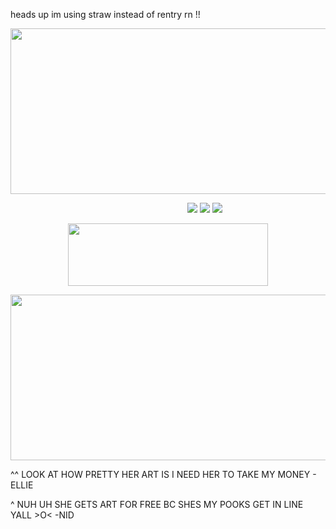 heads up im using straw instead of rentry rn !!

<p align="center">
  <img width="600" height="265" src="https://files.catbox.moe/h07bxe.png">
</p>


&emsp; &emsp;&emsp; &emsp; &emsp; &emsp; &emsp; &emsp; &emsp; &emsp; &emsp; &emsp; &emsp; &emsp; &emsp; &emsp; [<img src="https://files.catbox.moe/5pbvcu.png">](https://cheriefraise.straw.page) [<img src="https://files.catbox.moe/0py9ku.png">](https://cheriefraise.straw.page) [<img src="https://files.catbox.moe/3msaih.png">](https://pronouns.cc/@cheriecrush)

<p align="center">
  <img width="320" height="100" src="https://spotify-github-profile.kittinanx.com/api/view?uid=cc7ruoqolcp0f2nf5f1txlivi&cover_image=true&theme=natemoo-re&show_offline=true&background_color=121212&interchange=false&bar_color_cover=true&bar_color=53b14f)](https://github.com/kittinan/spotify-github-profile)](https://spotify-github-profile.kittinanx.com/api/view?uid=cc7ruoqolcp0f2nf5f1txlivi&redirect=true)">
</p>

<p align="center">
  <img width="600" height="265" src="https://files.catbox.moe/dqx5bg.png">
</p>

^^ LOOK AT HOW PRETTY HER ART IS I NEED HER TO TAKE MY MONEY - ELLIE

^
NUH UH SHE GETS ART FOR FREE BC SHES MY POOKS GET IN LINE YALL >O< -NID
